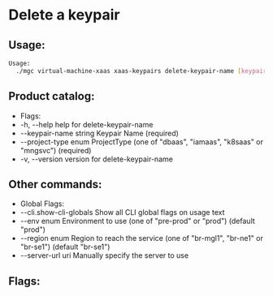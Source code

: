 # Delete a keypair

## Usage:
```bash
Usage:
  ./mgc virtual-machine-xaas xaas-keypairs delete-keypair-name [keypair-name] [flags]
```

## Product catalog:
- Flags:
- -h, --help                  help for delete-keypair-name
- --keypair-name string   Keypair Name (required)
- --project-type enum     ProjectType (one of "dbaas", "iamaas", "k8saas" or "mngsvc") (required)
- -v, --version               version for delete-keypair-name

## Other commands:
- Global Flags:
- --cli.show-cli-globals   Show all CLI global flags on usage text
- --env enum               Environment to use (one of "pre-prod" or "prod") (default "prod")
- --region enum            Region to reach the service (one of "br-mgl1", "br-ne1" or "br-se1") (default "br-se1")
- --server-url uri         Manually specify the server to use

## Flags:
```bash

```

